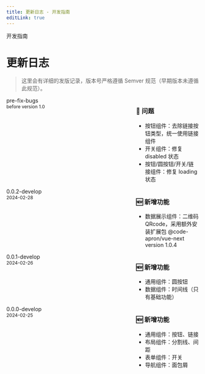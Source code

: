 ```yaml
---
title: 更新日志 - 开发指南
editLink: true
---
```


<ap-breadcrumb>
  <ap-breadcrumb-item>开发指南</ap-breadcrumb-item>
</ap-breadcrumb>

# 更新日志

> 这里会有详细的发版记录，版本号严格遵循 Semver 规范（早期版本未遵循此规范）。

<style lang="less" scoped>
.flex-container {
  display: flex;
  flex-direction: row;
  justify-content: space-between;
  align-items: flex-start;
  .timeline-dist {
    width: 300px;
    .version {
      font-size: 14px;
      color: var(--color-primary);
    }
    .update-date {
      font-size: 12px;
      color: var(--color-icon);
    }
  }
  .change-log {
    width: calc(100% - 300px - 40px);
    ul {
      margin-left: 0;
    }
  }
}
</style>
<ap-timeline>
  <ap-timeline-item>
    <div class="flex-container">
      <div class="timeline-dist">
        <div class="version">pre-fix-bugs</div>
        <div class="update-date">before version 1.0</div>
      </div>
      <div class="change-log">
        <h3>🐛 问题</h3>
        <ul>
          <li>按钮组件：去除链接按钮类型，统一使用链接组件</li>
          <li>开关组件：修复 disabled 状态</li>
          <li>按钮/圆按钮/开关/链接组件：修复 loading 状态</li>
        </ul>
      </div>
    </div>
  </ap-timeline-item>
  <ap-timeline-item>
    <div class="flex-container">
      <div class="timeline-dist">
        <div class="version">0.0.2-develop</div>
        <div class="update-date">2024-02-28</div>
      </div>
      <div class="change-log">
        <h3>🆕 新增功能</h3>
        <ul>
          <li>数据展示组件：二维码 QRcode，采用额外安装扩展包 @code-apron/vue-next version 1.0.4</li>
        </ul>
      </div>
    </div>
  </ap-timeline-item>
  <ap-timeline-item>
    <div class="flex-container">
      <div class="timeline-dist">
        <div class="version">0.0.1-develop</div>
        <div class="update-date">2024-02-26</div>
      </div>
      <div class="change-log">
        <h3>🆕 新增功能</h3>
        <ul>
          <li>通用组件：圆按钮</li>
          <li>数据组件：时间线（只有基础功能）</li>
        </ul>
      </div>
    </div>
  </ap-timeline-item>
  <ap-timeline-item>
    <div class="flex-container">
      <div class="timeline-dist">
        <div class="version">0.0.0-develop</div>
        <div class="update-date">2024-02-25</div>
      </div>
      <div class="change-log">
        <h3>🆕 新增功能</h3>
        <ul>
          <li>通用组件：按钮、链接</li>
          <li>布局组件：分割线、间距</li>
          <li>表单组件：开关</li>
          <li>导航组件：面包屑</li>
        </ul>
      </div>
    </div>
  </ap-timeline-item>
</ap-timeline>
